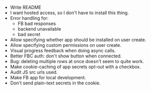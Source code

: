* Write README
* I want hosted access, so I don't have to install this thing.
* Error handling for:
  - FB bad responses
  - backend unavailable
  - bad secret
* Allow specifying whether app should be installed on user create.
* Allow specifying custom permissions on user create.
* Visual progress feedback when doing async calls.
* Better FBC auth: don't show button when connected.
* Bug: deleting multiple rows at once doesn't seem to quite work.
* Make cookie-caching of app secrets opt-out with a checkbox.
* Audit JS src urls used.
* Make FB app for local development.
* Don't send plain-text secrets in the cookie.
